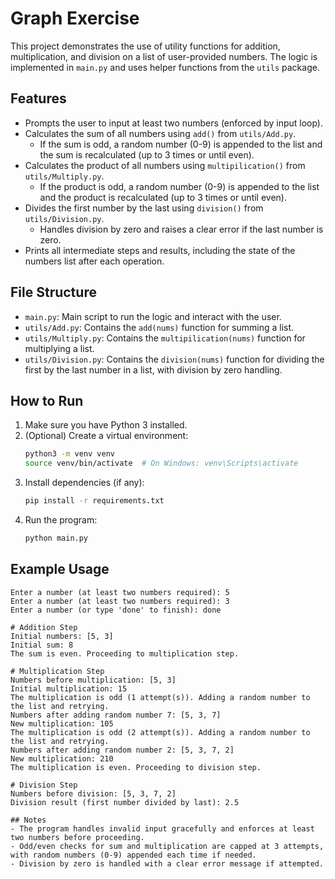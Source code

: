 # Graph Exercise

This project demonstrates the use of utility functions for addition, multiplication, and division on a list of user-provided numbers. The logic is implemented in `main.py` and uses helper functions from the `utils` package.

## Features
- Prompts the user to input at least two numbers (enforced by input loop).
- Calculates the sum of all numbers using `add()` from `utils/Add.py`.
  - If the sum is odd, a random number (0-9) is appended to the list and the sum is recalculated (up to 3 times or until even).
- Calculates the product of all numbers using `multipilication()` from `utils/Multiply.py`.
  - If the product is odd, a random number (0-9) is appended to the list and the product is recalculated (up to 3 times or until even).
- Divides the first number by the last using `division()` from `utils/Division.py`.
  - Handles division by zero and raises a clear error if the last number is zero.
- Prints all intermediate steps and results, including the state of the numbers list after each operation.

## File Structure
- `main.py`: Main script to run the logic and interact with the user.
- `utils/Add.py`: Contains the `add(nums)` function for summing a list.
- `utils/Multiply.py`: Contains the `multipilication(nums)` function for multiplying a list.
- `utils/Division.py`: Contains the `division(nums)` function for dividing the first by the last number in a list, with division by zero handling.

## How to Run
1. Make sure you have Python 3 installed.
2. (Optional) Create a virtual environment:
   ```sh
   python3 -m venv venv
   source venv/bin/activate  # On Windows: venv\Scripts\activate
   ```
3. Install dependencies (if any):
   ```sh
   pip install -r requirements.txt
   ```
4. Run the program:
   ```sh
   python main.py
   ```

## Example Usage
```
Enter a number (at least two numbers required): 5
Enter a number (at least two numbers required): 3
Enter a number (or type 'done' to finish): done

# Addition Step
Initial numbers: [5, 3]
Initial sum: 8
The sum is even. Proceeding to multiplication step.

# Multiplication Step
Numbers before multiplication: [5, 3]
Initial multiplication: 15
The multiplication is odd (1 attempt(s)). Adding a random number to the list and retrying.
Numbers after adding random number 7: [5, 3, 7]
New multiplication: 105
The multiplication is odd (2 attempt(s)). Adding a random number to the list and retrying.
Numbers after adding random number 2: [5, 3, 7, 2]
New multiplication: 210
The multiplication is even. Proceeding to division step.

# Division Step
Numbers before division: [5, 3, 7, 2]
Division result (first number divided by last): 2.5

## Notes
- The program handles invalid input gracefully and enforces at least two numbers before proceeding.
- Odd/even checks for sum and multiplication are capped at 3 attempts, with random numbers (0-9) appended each time if needed.
- Division by zero is handled with a clear error message if attempted.

